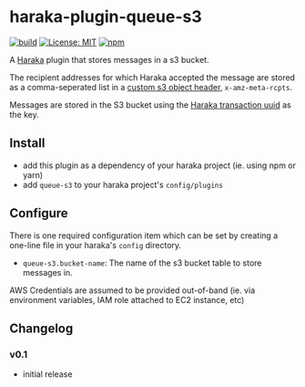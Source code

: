 # haraka-plugin-queue-s3

[![build](https://github.com/mfogel/haraka-plugin-queue-s3/workflows/build/badge.svg)](https://github.com/mfogel/haraka-plugin-queue-s3/actions?query=workflow%3Abuild)
[![License: MIT](https://img.shields.io/badge/License-MIT-green.svg)](https://opensource.org/licenses/MIT)
[![npm](https://img.shields.io/npm/v/haraka-plugin-queue-s3.svg)](https://www.npmjs.com/package/haraka-plugin-queue-s3)

A [Haraka](https://github.com/haraka/Haraka) plugin that stores messages in a s3 bucket.

The recipient addresses for which Haraka accepted the message are stored as a comma-seperated list in a [custom s3 object header](https://docs.aws.amazon.com/AmazonS3/latest/dev/UsingMetadata.html#UserMetadata), `x-amz-meta-rcpts`.

Messages are stored in the S3 bucket using the [Haraka transaction uuid](https://haraka.github.io/manual/Transaction.html) as the key.

## Install

- add this plugin as a dependency of your haraka project (ie. using npm or yarn)
- add `queue-s3` to your haraka project's `config/plugins`

## Configure

There is one required configuration item which can be set by creating a one-line file in your haraka's `config` directory.

- `queue-s3.bucket-name`: The name of the s3 bucket table to store messages in.

AWS Credentials are assumed to be provided out-of-band (ie. via environment variables, IAM role attached to EC2 instance, etc)

## Changelog

### v0.1

- initial release
